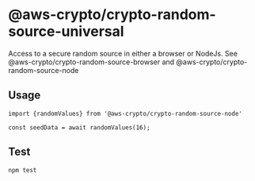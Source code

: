 # @aws-crypto/crypto-random-source-universal

Access to a secure random source in either a browser or NodeJs.
See @aws-crypto/crypto-random-source-browser and @aws-crypto/crypto-random-source-node

## Usage

```
import {randomValues} from '@aws-crypto/crypto-random-source-node'

const seedData = await randomValues(16);

```

## Test

`npm test`
